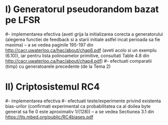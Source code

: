 # I) Generatorul pseudorandom bazat pe LFSR 
#- implementarea efectiva (aveti grija la initializarea corecta a generatorului (alegerea functiei de
feedback si a starii initiale astfel incat perioada sa fie maxima) – a se vedea
paginile 195-197 din http://cacr.uwaterloo.ca/hac/about/chap6.pdf
(aveti acolo si un exemplu (6.10)), iar pentru lista polinoamelor primitive, consultati Table 4.8 din http://cacr.uwaterloo.ca/hac/about/chap4.pdf)
#- efectuati comparatii (timp) cu generatoarele precedente (de la Tema 2)




# II) Criptosistemul RC4 
#- implementarea efectiva
#- efectuati teste/experimente privind existenta bias-urilor (confirmati experimental ca probabilitatea ca al doilea byte generat sa fie 0 este aproximativ 1/(128)) – a se vedea Sectiunea 3.1 din https://tls.mbed.org/public/RC4biases.pdf